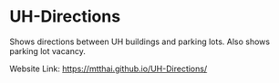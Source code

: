 # UH-Directions

Shows directions between UH buildings and parking lots. Also shows parking lot vacancy.

Website Link: https://mtthai.github.io/UH-Directions/
